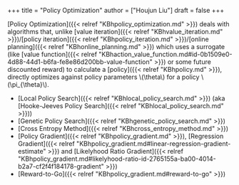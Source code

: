 +++
title = "Policy Optimization"
author = ["Houjun Liu"]
draft = false
+++

[Policy Optimization]({{< relref "KBhpolicy_optimization.md" >}}) deals with algorithms that, unlike [value iteration]({{< relref "KBhvalue_iteration.md" >}})/[policy iteration]({{< relref "KBhpolicy_iteration.md" >}})/[online planning]({{< relref "KBhonline_planning.md" >}}) which uses a surrogate (like [value function]({{< relref "KBhaction_value_function.md#id-0b1509e0-4d88-44d1-b6fa-fe8e86d200bb-value-function" >}}) or some future discounted reward) to calculate a [policy]({{< relref "KBhpolicy.md" >}}), directly optimizes against policy parameters \\(\theta\\) for a policy \\(\pi\_{\theta}\\).

-   [Local Policy Search]({{< relref "KBhlocal_policy_search.md" >}}) (aka [Hooke-Jeeves Policy Search]({{< relref "KBhlocal_policy_search.md" >}}))
-   [Genetic Policy Search]({{< relref "KBhgenetic_policy_search.md" >}})
-   [Cross Entropy Method]({{< relref "KBhcross_entropy_method.md" >}})
-   [Policy Gradient]({{< relref "KBhpolicy_gradient.md" >}}), [Regression Gradient]({{< relref "KBhpolicy_gradient.md#linear-regression-gradient-estimate" >}}) and [Likelyhood Ratio Gradient]({{< relref "KBhpolicy_gradient.md#likelyhood-ratio-id-2765155a-ba00-4014-b2a7-cf2f4f184178-gradient" >}})
-   [Reward-to-Go]({{< relref "KBhpolicy_gradient.md#reward-to-go" >}})
